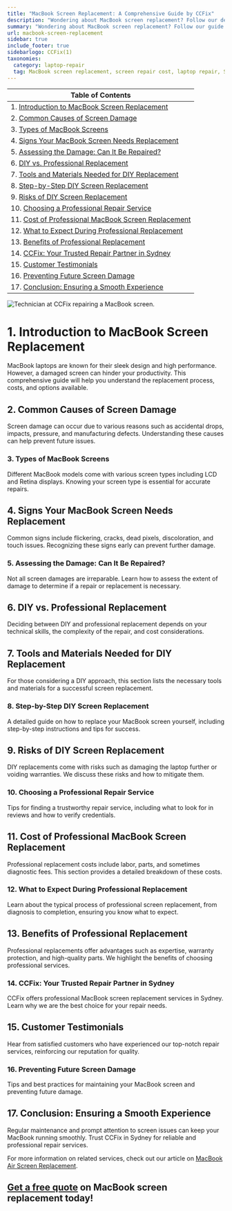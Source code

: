 ```yaml
---
title: "MacBook Screen Replacement: A Comprehensive Guide by CCFix"
description: "Wondering about MacBook screen replacement? Follow our detailed guide to understand the process, costs, and options available. Visit CCFix in Sydney for professional assistance or get a free quote online!"
summary: "Wondering about MacBook screen replacement? Follow our guide to understand the process, costs, and options. Visit CCFix in Sydney for professional help or get a free quote online!"
url: macbook-screen-replacement
sidebar: true
include_footer: true
sidebarlogo: CCFix(1)
taxonomies:
  category: laptop-repair
  tag: MacBook screen replacement, screen repair cost, laptop repair, Sydney
---
```


| **Table of Contents**                                               |
|---------------------------------------------------------------------|
| 1. [Introduction to MacBook Screen Replacement](#1-introduction-to-macbook-screen-replacement) |
| 2. [Common Causes of Screen Damage](#2-common-causes-of-screen-damage) |
| 3. [Types of MacBook Screens](#3-types-of-macbook-screens) |
| 4. [Signs Your MacBook Screen Needs Replacement](#4-signs-your-macbook-screen-needs-replacement) |
| 5. [Assessing the Damage: Can It Be Repaired?](#5-assessing-the-damage-can-it-be-repaired) |
| 6. [DIY vs. Professional Replacement](#6-diy-vs-professional-replacement) |
| 7. [Tools and Materials Needed for DIY Replacement](#7-tools-and-materials-needed-for-diy-replacement) |
| 8. [Step-by-Step DIY Screen Replacement](#8-step-by-step-diy-screen-replacement) |
| 9. [Risks of DIY Screen Replacement](#9-risks-of-diy-screen-replacement) |
| 10. [Choosing a Professional Repair Service](#10-choosing-a-professional-repair-service) |
| 11. [Cost of Professional MacBook Screen Replacement](#11-cost-of-professional-macbook-screen-replacement) |
| 12. [What to Expect During Professional Replacement](#12-what-to-expect-during-professional-replacement) |
| 13. [Benefits of Professional Replacement](#13-benefits-of-professional-replacement) |
| 14. [CCFix: Your Trusted Repair Partner in Sydney](#14-ccfix-your-trusted-repair-partner-in-sydney) |
| 15. [Customer Testimonials](#15-customer-testimonials) |
| 16. [Preventing Future Screen Damage](#16-preventing-future-screen-damage) |
| 17. [Conclusion: Ensuring a Smooth Experience](#17-conclusion-ensuring-a-smooth-experience) |

![Technician at CCFix repairing a MacBook screen.](/images/ccfix-macbook-screen-repair.webp "CCFix technician repairing a MacBook screen, showcasing expert repair services in a professional environment.")

# **1. Introduction to MacBook Screen Replacement**
MacBook laptops are known for their sleek design and high performance. However, a damaged screen can hinder your productivity. This comprehensive guide will help you understand the replacement process, costs, and options available.

## **2. Common Causes of Screen Damage**
Screen damage can occur due to various reasons such as accidental drops, impacts, pressure, and manufacturing defects. Understanding these causes can help prevent future issues.

### **3. Types of MacBook Screens**
Different MacBook models come with various screen types including LCD and Retina displays. Knowing your screen type is essential for accurate repairs.

## **4. Signs Your MacBook Screen Needs Replacement**
Common signs include flickering, cracks, dead pixels, discoloration, and touch issues. Recognizing these signs early can prevent further damage.

### **5. Assessing the Damage: Can It Be Repaired?**
Not all screen damages are irreparable. Learn how to assess the extent of damage to determine if a repair or replacement is necessary.

## **6. DIY vs. Professional Replacement**
Deciding between DIY and professional replacement depends on your technical skills, the complexity of the repair, and cost considerations.

## **7. Tools and Materials Needed for DIY Replacement**
For those considering a DIY approach, this section lists the necessary tools and materials for a successful screen replacement.

### **8. Step-by-Step DIY Screen Replacement**
A detailed guide on how to replace your MacBook screen yourself, including step-by-step instructions and tips for success.

## **9. Risks of DIY Screen Replacement**
DIY replacements come with risks such as damaging the laptop further or voiding warranties. We discuss these risks and how to mitigate them.

### **10. Choosing a Professional Repair Service**
Tips for finding a trustworthy repair service, including what to look for in reviews and how to verify credentials.

## **11. Cost of Professional MacBook Screen Replacement**
Professional replacement costs include labor, parts, and sometimes diagnostic fees. This section provides a detailed breakdown of these costs.

### **12. What to Expect During Professional Replacement**
Learn about the typical process of professional screen replacement, from diagnosis to completion, ensuring you know what to expect.

## **13. Benefits of Professional Replacement**
Professional replacements offer advantages such as expertise, warranty protection, and high-quality parts. We highlight the benefits of choosing professional services.

### **14. CCFix: Your Trusted Repair Partner in Sydney**
CCFix offers professional MacBook screen replacement services in Sydney. Learn why we are the best choice for your repair needs.

## **15. Customer Testimonials**
Hear from satisfied customers who have experienced our top-notch repair services, reinforcing our reputation for quality.

### **16. Preventing Future Screen Damage**
Tips and best practices for maintaining your MacBook screen and preventing future damage.

## **17. Conclusion: Ensuring a Smooth Experience**
Regular maintenance and prompt attention to screen issues can keep your MacBook running smoothly. Trust CCFix in Sydney for reliable and professional repair services.


For more information on related services, check out our article on [MacBook Air Screen Replacement](https://ccfix.com.au/macbook-air-screen-replacement).

## [Get a free quote](https://form.jotform.com/241402975332857) on MacBook screen replacement today!
